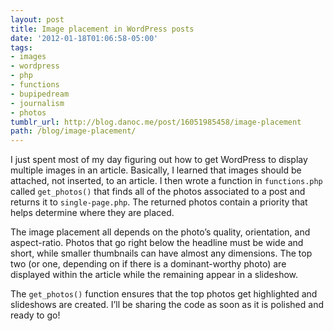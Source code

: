 ```yaml
---
layout: post
title: Image placement in WordPress posts
date: '2012-01-18T01:06:58-05:00'
tags:
- images
- wordpress
- php
- functions
- bupipedream
- journalism
- photos
tumblr_url: http://blog.danoc.me/post/16051985458/image-placement
path: /blog/image-placement/
---
```


I just spent most of my day figuring out how to get WordPress to display multiple images in an article. Basically, I learned that images should be attached, not inserted, to an article. I then wrote a function in `functions.php` called `get_photos()` that finds all of the photos associated to a post and returns it to `single-page.php`. The returned photos contain a priority that helps determine where they are placed.

The image placement all depends on the photo’s quality, orientation, and aspect-ratio. Photos that go right below the headline must be wide and short, while smaller thumbnails can have almost any dimensions. The top two (or one, depending on if there is a dominant-worthy photo) are displayed within the article while the remaining appear in a slideshow.

The `get_photos()` function ensures that the top photos get highlighted and slideshows are created. I’ll be sharing the code as soon as it is polished and ready to go!
